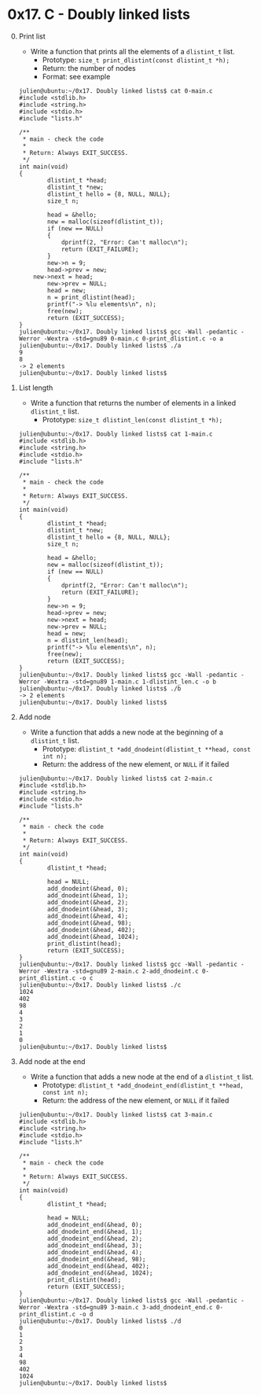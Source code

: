 # 0x17. C - Doubly linked lists

0. Print list
	- Write a function that prints all the elements of a `dlistint_t` list.
		- Prototype: `size_t print_dlistint(const dlistint_t *h);`
		- Return: the number of nodes
		- Format: see example
	```
	julien@ubuntu:~/0x17. Doubly linked lists$ cat 0-main.c 
	#include <stdlib.h>
	#include <string.h>
	#include <stdio.h>
	#include "lists.h"

	/**
 	 * main - check the code
	 *
	 * Return: Always EXIT_SUCCESS.
	 */
	int main(void)
	{
    		dlistint_t *head;
    		dlistint_t *new;
    		dlistint_t hello = {8, NULL, NULL};
    		size_t n;

    		head = &hello;
    		new = malloc(sizeof(dlistint_t));
    		if (new == NULL)
    		{
        		dprintf(2, "Error: Can't malloc\n");
        		return (EXIT_FAILURE);
    		}
    		new->n = 9;
    		head->prev = new;
		new->next = head;
    		new->prev = NULL;
    		head = new;
    		n = print_dlistint(head);
    		printf("-> %lu elements\n", n);
    		free(new);
    		return (EXIT_SUCCESS);
	}
	julien@ubuntu:~/0x17. Doubly linked lists$ gcc -Wall -pedantic -Werror -Wextra -std=gnu89 0-main.c 0-print_dlistint.c -o a
	julien@ubuntu:~/0x17. Doubly linked lists$ ./a 
	9
	8
	-> 2 elements
	julien@ubuntu:~/0x17. Doubly linked lists$
	```

1. List length
	- Write a function that returns the number of elements in a linked `dlistint_t` list.
		- Prototype: `size_t dlistint_len(const dlistint_t *h);`
	```
	julien@ubuntu:~/0x17. Doubly linked lists$ cat 1-main.c 
	#include <stdlib.h>
	#include <string.h>
	#include <stdio.h>
	#include "lists.h"

	/**
	 * main - check the code
	 *
	 * Return: Always EXIT_SUCCESS.
	 */
	int main(void)
	{
    		dlistint_t *head;
	    	dlistint_t *new;
    		dlistint_t hello = {8, NULL, NULL};
    		size_t n;

    		head = &hello;
    		new = malloc(sizeof(dlistint_t));
    		if (new == NULL)
    		{
        		dprintf(2, "Error: Can't malloc\n");
        		return (EXIT_FAILURE);
    		}
    		new->n = 9;
    		head->prev = new;
    		new->next = head;
    		new->prev = NULL;
    		head = new;
    		n = dlistint_len(head);
    		printf("-> %lu elements\n", n);
    		free(new);
    		return (EXIT_SUCCESS);
	}
	julien@ubuntu:~/0x17. Doubly linked lists$ gcc -Wall -pedantic -Werror -Wextra -std=gnu89 1-main.c 1-dlistint_len.c -o b
	julien@ubuntu:~/0x17. Doubly linked lists$ ./b 
	-> 2 elements
	julien@ubuntu:~/0x17. Doubly linked lists$ 
	```

2. Add node
	- Write a function that adds a new node at the beginning of a `dlistint_t` list.
		- Prototype: `dlistint_t *add_dnodeint(dlistint_t **head, const int n);`
		- Return: the address of the new element, or `NULL` if it failed
	```
	julien@ubuntu:~/0x17. Doubly linked lists$ cat 2-main.c 
	#include <stdlib.h>
	#include <string.h>
	#include <stdio.h>
	#include "lists.h"

	/**
	 * main - check the code
	 *
	 * Return: Always EXIT_SUCCESS.
	 */
	int main(void)
	{
    		dlistint_t *head;

    		head = NULL;
    		add_dnodeint(&head, 0);
    		add_dnodeint(&head, 1);
    		add_dnodeint(&head, 2);
    		add_dnodeint(&head, 3);
    		add_dnodeint(&head, 4);
    		add_dnodeint(&head, 98);
    		add_dnodeint(&head, 402);
    		add_dnodeint(&head, 1024);
    		print_dlistint(head);
    		return (EXIT_SUCCESS);
	}
	julien@ubuntu:~/0x17. Doubly linked lists$ gcc -Wall -pedantic -Werror -Wextra -std=gnu89 2-main.c 2-add_dnodeint.c 0-print_dlistint.c -o c
	julien@ubuntu:~/0x17. Doubly linked lists$ ./c 
	1024
	402
	98
	4
	3
	2
	1
	0
	julien@ubuntu:~/0x17. Doubly linked lists$
	```

3. Add node at the end
	- Write a function that adds a new node at the end of a `dlistint_t` list.
		- Prototype: `dlistint_t *add_dnodeint_end(dlistint_t **head, const int n);`
		- Return: the address of the new element, or `NULL` if it failed
	```
	julien@ubuntu:~/0x17. Doubly linked lists$ cat 3-main.c 
	#include <stdlib.h>
	#include <string.h>
	#include <stdio.h>
	#include "lists.h"

	/**
	 * main - check the code
	 *
	 * Return: Always EXIT_SUCCESS.
	 */
	int main(void)
	{
    		dlistint_t *head;

    		head = NULL;
    		add_dnodeint_end(&head, 0);
    		add_dnodeint_end(&head, 1);
    		add_dnodeint_end(&head, 2);
    		add_dnodeint_end(&head, 3);
    		add_dnodeint_end(&head, 4);
    		add_dnodeint_end(&head, 98);
    		add_dnodeint_end(&head, 402);
    		add_dnodeint_end(&head, 1024);
    		print_dlistint(head);
    		return (EXIT_SUCCESS);
	}
	julien@ubuntu:~/0x17. Doubly linked lists$ gcc -Wall -pedantic -Werror -Wextra -std=gnu89 3-main.c 3-add_dnodeint_end.c 0-print_dlistint.c -o d
	julien@ubuntu:~/0x17. Doubly linked lists$ ./d 
	0
	1
	2
	3
	4
	98
	402
	1024
	julien@ubuntu:~/0x17. Doubly linked lists$ 
	```
